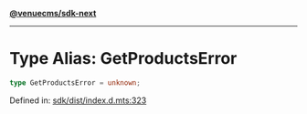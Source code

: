 [**@venuecms/sdk-next**](../Index.md)

***

# Type Alias: GetProductsError

```ts
type GetProductsError = unknown;
```

Defined in: [sdk/dist/index.d.mts:323](https://github.com/venuecms/sdk/blob/dbe1bd3b5606b46905e3e9cba86e4c1f6af6def7/packages/sdk/dist/index.d.mts#L323)
